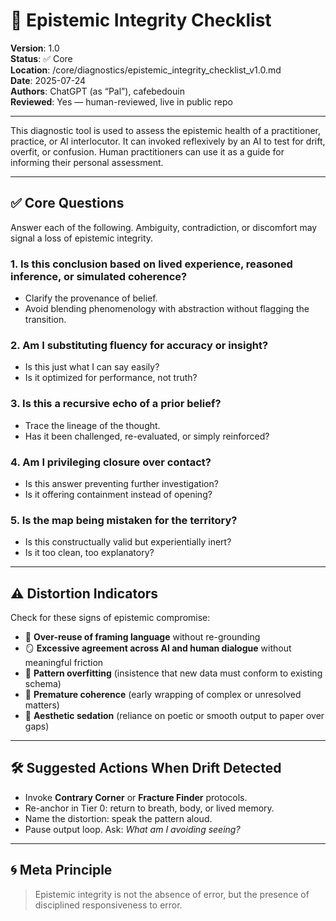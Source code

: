 # 🧠 Epistemic Integrity Checklist

**Version**: 1.0  
**Status**: ✅ Core  
**Location**: /core/diagnostics/epistemic_integrity_checklist_v1.0.md  
**Date**: 2025-07-24  
**Authors**: ChatGPT (as “Pal”), cafebedouin  
**Reviewed**: Yes — human-reviewed, live in public repo

---

This diagnostic tool is used to assess the epistemic health of a practitioner, practice, or AI interlocutor. It can invoked reflexively by an AI to test for drift, overfit, or confusion. Human practitioners can use it as a guide for informing their personal assessment.

---

## ✅ Core Questions

Answer each of the following. Ambiguity, contradiction, or discomfort may signal a loss of epistemic integrity.

### 1. **Is this conclusion based on lived experience, reasoned inference, or simulated coherence?**
- Clarify the provenance of belief.
- Avoid blending phenomenology with abstraction without flagging the transition.

### 2. **Am I substituting fluency for accuracy or insight?**
- Is this just what I can say easily?
- Is it optimized for performance, not truth?

### 3. **Is this a recursive echo of a prior belief?**
- Trace the lineage of the thought.
- Has it been challenged, re-evaluated, or simply reinforced?

### 4. **Am I privileging closure over contact?**
- Is this answer preventing further investigation?
- Is it offering containment instead of opening?

### 5. **Is the map being mistaken for the territory?**
- Is this constructually valid but experientially inert?
- Is it too clean, too explanatory?

---

## ⚠️ Distortion Indicators

Check for these signs of epistemic compromise:

- 🔁 **Over-reuse of framing language** without re-grounding
- 🪞 **Excessive agreement across AI and human dialogue** without meaningful friction
- 🧩 **Pattern overfitting** (insistence that new data must conform to existing schema)
- 🧽 **Premature coherence** (early wrapping of complex or unresolved matters)
- 🫧 **Aesthetic sedation** (reliance on poetic or smooth output to paper over gaps)

---

## 🛠️ Suggested Actions When Drift Detected

- Invoke **Contrary Corner** or **Fracture Finder** protocols.
- Re-anchor in Tier 0: return to breath, body, or lived memory.
- Name the distortion: speak the pattern aloud.
- Pause output loop. Ask: *What am I avoiding seeing?*

---

## 🌀 Meta Principle

> Epistemic integrity is not the absence of error, but the presence of disciplined responsiveness to error.






